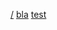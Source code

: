 [/](https://replit.com/@HanaaGhazzi/hi-hi#script.js)
[bla](hi.md)
[test](https://replit.com/@HanaaGhazzi/hi-hi#test.md)